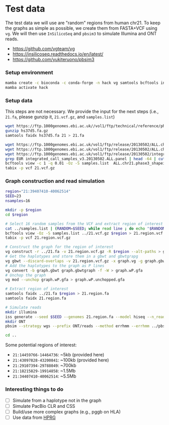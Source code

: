 # Test data

The test data we will use are "random" regions from human chr21.
To keep the graphs as simple as possible, we create them from FASTA+VCF using `vg`.
We will then use `InSilicoSeq` and `pbsim3` to simulate Illumina and ONT reads.

* https://github.com/vgteam/vg
* https://insilicoseq.readthedocs.io/en/latest/
* https://github.com/yukiteruono/pbsim3

### Setup environment
``` sh
mamba create -c bioconda -c conda-forge -n hack vg samtools bcftools insilicoseq pbsim3
mamba activate hack
```

### Setup data
This steps are not necessary. We provide the input for the next steps (i.e., `21.fa`, please gunzip it, `21.vcf.gz`, and `samples.list`)
``` sh
wget https://ftp.1000genomes.ebi.ac.uk//vol1/ftp/technical/reference/phase2_reference_assembly_sequence/hs37d5.fa.gz
gunzip hs37d5.fa.gz
samtools faidx hs37d5.fa 21 > 21.fa

wget https://ftp.1000genomes.ebi.ac.uk/vol1/ftp/release/20130502/ALL.chr21.phase3_shapeit2_mvncall_integrated_v5b.20130502.genotypes.vcf.gz
wget https://ftp.1000genomes.ebi.ac.uk/vol1/ftp/release/20130502/ALL.chr21.phase3_shapeit2_mvncall_integrated_v5b.20130502.genotypes.vcf.gz.tbi
wget https://ftp.1000genomes.ebi.ac.uk/vol1/ftp/release/20130502/integrated_call_samples_v3.20130502.ALL.panel
grep EUR integrated_call_samples_v3.20130502.ALL.panel | head -64 | cut -f1 > samples.list
bcftools view -c 1 -q 0.01 -Oz -S samples.list  ALL.chr21.phase3_shapeit2_mvncall_integrated_v5b.20130502.genotypes.vcf.gz > 21.vcf.gz
tabix -p vcf 21.vcf.gz
```

### Graph construction and read simulation
``` sh
region="21:39407410-40062514"
SEED=23
nsamples=16

mkdir -p $region
cd $region

# Select 16 random samples from the VCF and extract region of interest
cat ../samples.list | (RANDOM=$SEED; while read line ; do echo "$RANDOM $line" ; done ) | sort | cut -f2 -d' ' | head -n $nsamples > samples.list
bcftools view -Oz -S samples.list ../21.vcf.gz $region > 21.region.vcf.gz
tabix -p vcf 21.region.vcf.gz

# Construct the graph for the region of interest
vg construct -r ../21.fa -v 21.region.vcf.gz -R $region --alt-paths > graph.vg
# Get the haplotypes and store them in a gbwt and gbwtgrapg
vg gbwt --discard-overlaps -v 21.region.vcf.gz -x graph.vg -g graph.gbwtgraph -o graph.gbwt
# Add the haplotypes to the graph as P lines
vg convert -b graph.gbwt graph.gbwtgraph -f -W > graph.wP.gfa
# Unchop the graph
vg mod --unchop graph.wP.gfa > graph.wP.unchopped.gfa

# Extract region of interest
samtools faidx ../21.fa $region > 21.region.fa
samtools faidx 21.region.fa

# Simulate reads
mkdir illumina
iss generate --seed $SEED --genomes 21.region.fa --model hiseq --n_reads 1000 --cpus 4 --output illumina/reads
mkdir ONT
pbsim --strategy wgs --prefix ONT/reads --method errhmm --errhmm ../pbsim3-model/ERRHMM-ONT.model --depth 3 --seed $SEED --genome 21.region.fa

cd ..
```

Some potential regions of interest:
* `21:14459766-14464736`: ~5kb (provided here)
* `21:43097828-43200841`: ~100kb (provided here)
* `21:29107394-29788049`: ~700kb
* `21:18215829-19914858`: ~1.5Mb
* `21:34407410-40062514`: ~5.5Mb

### Interesting things to do
- [ ] Simulate from a haplotype not in the graph
- [ ] Simulate PacBio CLR and CSS
- [ ] Build/use more complex graphs (e.g., pggb on HLA)
- [ ] Use data from [HPRG](https://github.com/human-pangenomics/hpp_pangenome_resources)

